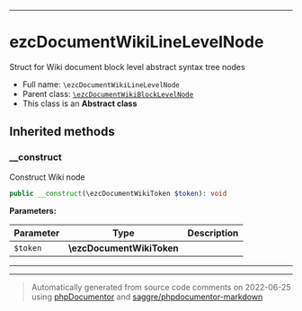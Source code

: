 ***

# ezcDocumentWikiLineLevelNode

Struct for Wiki document block level abstract syntax tree nodes



* Full name: `\ezcDocumentWikiLineLevelNode`
* Parent class: [`\ezcDocumentWikiBlockLevelNode`](./ezcDocumentWikiBlockLevelNode.md)
* This class is an **Abstract class**






## Inherited methods


### __construct

Construct Wiki node

```php
public __construct(\ezcDocumentWikiToken $token): void
```








**Parameters:**

| Parameter | Type | Description |
|-----------|------|-------------|
| `$token` | **\ezcDocumentWikiToken** |  |




***


***
> Automatically generated from source code comments on 2022-06-25 using [phpDocumentor](http://www.phpdoc.org/) and [saggre/phpdocumentor-markdown](https://github.com/Saggre/phpDocumentor-markdown)
